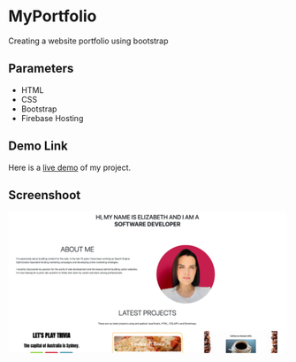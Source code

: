 # MyPortfolio
Creating a website portfolio using bootstrap

## Parameters
- HTML 
- CSS
- Bootstrap
- Firebase Hosting

## Demo Link
Here is a [live demo](https://elyd-codicedbocamenu.web.app/) of my project.

## Screenshoot
![Screenshoot of the project](https://github.com/elydaniels/MyPortfolio/blob/47896144a2a7dcf1fd5f7155c77d4577ff9f5ea4/images/screenshot-myportafolio.png)


